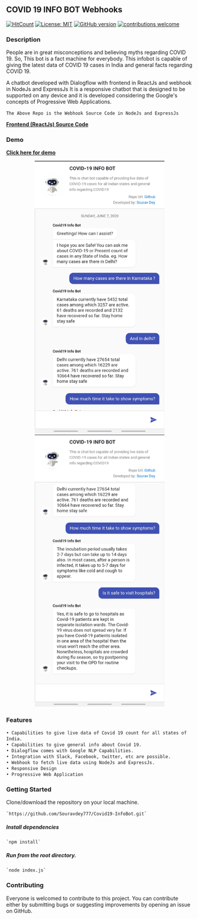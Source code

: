 ## COVID 19 INFO BOT Webhooks

[![HitCount](http://hits.dwyl.com/Souravdey777/Souravdey777/Covid19-InfoBot.svg)](http://hits.dwyl.com/Souravdey777/Souravdey777/Covid19-InfoBot)
[![License: MIT](https://img.shields.io/badge/License-MIT-yellow.svg?style=flat)](https://opensource.org/licenses/MIT)
[![GitHub version](https://d25lcipzij17d.cloudfront.net/badge.png?id=gh&v=1.0&style=flat)](https://badge.fury.io/gh/Souravdey777/Covid19-InfoBot_FE)
[![contributions welcome](https://img.shields.io/badge/contributions-welcome-brightgreen.svg?style=flat)](https://github.com/Souravdey777/News-Bucket/issues)

### Description

People are in great misconceptions and believing myths regarding COVID 19. So, This bot is a fact machine for everybody.
This infobot is capable of giving the latest data of COVID 19 cases in India and general facts regarding COVID 19.

A chatbot developed with Dialogflow with frontend in ReactJs and webhook in NodeJs and ExpressJs It is a responsive chatbot that is designed to be supported on any device and it is developed considering the Google's concepts of Progressive Web Applications.

    The Above Repo is the Webhook Source Code in NodeJs and ExpressJs

**[Frontend (ReactJs) Source Code](https://github.com/Souravdey777/Covid19-InfoBot_FE/)**

### Demo

**[Click here for demo](https://souravdey777.github.io/Covid19-InfoBot_FE/)**
<a href="https://souravdey777.github.io/Covid19-InfoBot_FE/" target="_blank">
	<p align="center">
  		<img src="./Screenshot01.jpg" width="350" title="COVID 19 INFO BOT" alt="COVID 19 INFO BOT">
  		<img src="./Screenshot02.jpg" width="350" title="COVID 19 INFO BOT" alt="COVID 19 INFO BOT">
	</p>
</a>
<!--     <iframe width="560" height="315" src="https://www.youtube.com/embed/mMmjEh71ZeY" frameborder="0" allow="accelerometer; autoplay; encrypted-media; gyroscope; picture-in-picture" allowfullscreen></iframe> -->


### Features

	• Capabilities to give live data of Covid 19 count for all states of India.
	• Capabilities to give general info about Covid 19.
	• Dialogflow comes with Google NLP Capabilities.
	• Integration with Slack, Facebook, twitter, etc are possible.
	• Webhook to fetch live data using NodeJs and ExpressJs.
	• Responsive Design
	• Progressive Web Application


### Getting Started

Clone/download the repository on your local machine.

	`https://github.com/Souravdey777/Covid19-InfoBot.git`

##### Install dependencies

	`npm install`

##### Run from the root directory.

	`node index.js`

### Contributing

Everyone is welcomed to contribute to this project. You can contribute either by submitting bugs or suggesting improvements by opening an issue on GitHub.

